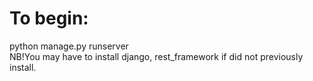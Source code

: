 # To begin:
python manage.py runserver <br>
NB!You may have to install django, rest_framework if did not previously install.
